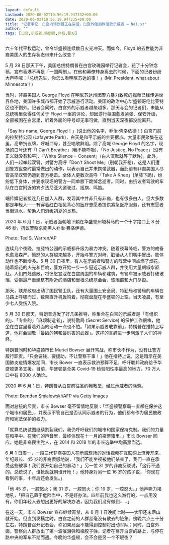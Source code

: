 ```yaml
---
layout: default
Lastmod: 2020-06-02T10:56:19.947332+00:00
date: 2020-06-02T10:56:19.947235+00:00
title: "记者手记：白宫内特朗普正在讲话，白宫外催泪弹驱散示威者 – Nei.st"
author: ""
tags: [白宫,示威者,特朗普,非裔,警方]
---
```


六十年代平权运动，曾令华盛顿连续数日火光冲天。而如今，Floyd 的去世能为非裔美国人的生存状态带来什么改变？

5 月 29 日那天下午，美国总统特朗普在白宫玫瑰园举行记者会，花了十分钟念稿，宣布香港不再是「一国两制」。在他和幕僚转身离去的时候，下面的记者纷纷大声呼喊：「总统先生，你怎么看明尼苏达的事！」(Mr. President, what about Minnesota！)

当时，非裔美国人 George Floyd 在明尼苏达州因警方暴力致死的视频已经传遍世界各地，美国许多城市都开始了示威游行活动。美国的政治中心华盛顿哥伦比亚特区也不例外。记者会同时，白宫外的示威者越聚越多。那天与会的记者们，未能从总统嘴里获得任何关于 Floyd 一案的评论，却因游行氛围愈发紧张、保安升级，全部被困在白宫里，听着外面的呼号却无事可做，直到当天深夜都没能离开。

「Say his name, George Floyd！」(说出他的名字，乔治·佛洛依德！) 白宫门前的拉斐特公园 (Lafayette Park)，白天是和平示威的主要据点。大量市民聚集在这里，高举抗议牌，呼喊口号，甚至唱歌舞蹈。除了高喊 George Floyd 的名字，现场的口号还有「I Can't Breathe」(我不能呼吸)、「No Justice, No Peace」(没有正义就没有和平)、「White Slience = Consent」(白人沉默就等于默许)。此外，人们一起举起双臂，对警方高呼「Don't Shoot Me」(别朝我开枪)，这是人们遭到警方盘查时最常做出的动作，以表示自己并未携带武器，而此前有非裔美国人尽管高举双臂仍遭到警方枪击。全体人更数次高呼「Take A Knee」(单膝下跪)，纷纷低下身体，并要求现场的警方一同单膝下跪悼念逝者。同时，由抗议者驾驶的车队在白宫附近的宾夕法尼亚大道驶过、摇旗、鸣笛。

端传媒记者接连几日加入人群，发现其中并非只有非裔，也有很多白人。但大多数都是年轻人——有穿着红白相见背心的医疗志愿者提供紧急医疗服务，还有志愿者当街派水，帮助人们消缓初夏的炎热。

2020 年 6 月 1 日，示威者面朝地下躺在华盛顿州塔科马的一个十字路口上 8 分 46 秒，抗议警察杀死黑人乔治·弗洛伊德。

Photo: Ted S. Warren/AP

连续几个夜晚，拉斐特公园的示威都升级为暴力冲突。随着夜幕降临，警方的戒备也愈发森严。愤怒的人群越来越多，开始与警方对峙，脏话从人们嘴中冒出，肢体动作也不断增多。5 月 30 日夜里，有人在示威者和警方的阵营中间点燃了烟花。随着烟花的火光和巨响，警方开始一步一步逼近示威人群，并使用大量胡椒水驱赶。人们四处逃散，将愤怒宣泄在白宫周围的车辆和建筑，有警车被示威者打破玻璃，受损最严重建筑有附近的酒店和里根总统基金会，玻璃窗和大门尽毁。

那天，联邦政府出动了国民警卫队，还有大量国土安全局、特勤局和警局的车辆在马路上呼啸而过，数架直升机轰鸣着，彻夜盘旋在华盛顿的上空。当天凌晨，有至少七人受伤入院。

5 月 30 日那天，特朗普连发了好几条推特，称集合在白宫的示威者是「有组织的」、「专业的」「麻烦制造者」，说特勤局 (Secret Service) 的保护工作很棒，他坐在白宫里看着外面的活动一点也不怕。「如果示威者敢靠前」，特朗普在推特上写道，他将会回敬「最凶的狗和最厉害的武器」。这样的言辞进一步刺激了人们的神经。

特朗普同时和华盛顿市长 Muriel Bowser 展开骂战，称市长不作为，没有让警方履行职责。「只会要钱、要援助，不让警察干事！」他在推特上说，这是暗示在美国肺炎疫情爆发期间，市长 Bower 一直表示救济预算不足，呼吁联邦政府给予华盛顿更多支援。目前，华盛顿是全美 Covid-19 检验阳性率最高的地方，70 万人口中有 8000 人确诊。

2020 年 6 月 1 日，特朗普从白宫前往圣约翰教堂，经过示威者的涂鸦。

Photo: Brendan Smialowski/AFP via Getty Images

面对总统的斥责，市长 Bowser 毫不留情地反驳：「华盛顿警察局一直都在保护这个城市和居民」，并表示不管自己是否认同示威者的行为，他们都有作为居民被政府和宪法保护的权力。

「就算总统试图继续割裂我们，我仍呼吁我们的城市和国家保持克制。我们的力量在和平中、在我们的声音里，最终体现在十一月的投票箱里。」市长 Bowser 回应。她是非裔民主党人，在 2014 和 2018 年的市长选举中均高票当选。

6 月 1 日周一，一段三代非裔美国人在示威现场的对话视频在互联网上流传开来。年纪最长、45 岁的非裔愤怒地说，「我们不能坐视被他们杀害了，我们一直在承受这些破事！我们要开始自己的暴动！」另一位 31 岁的非裔反驳说，「这行不通的。总统说了，谁抢劫就朝谁开枪！」他转身对另一位 16 岁的孩子说，「你现在看到的事，十年后还会发生。」

「他 45 岁，一腔怒火；我 31 岁，一腔怒火；你 16 岁，一腔怒火。」他声嘶力竭地吼，「把自己置于危险当中，不是好办法。四年前我也这么游行的，一点用没有。你们年轻人去想出更好的解决办法，因为我们没有做到……」

在这一天，市长 Bowser 宣布继续宵禁，从 6 月 1 日晚间七时——太阳还未落山就开始。但直到发稿之时，白宫之前的人群丝毫没有散去的迹象。傍晚六点三十分左右，特朗普召开记者会，称如果局面不能得到控制将出动军队；同时，白宫外面，警察向人群放出了第一波催泪弹和橡胶子弹。记者在离开白宫的路上，与停在路中央的军车不期而遇。今晚的华盛顿，会不会是另一个不眠夜？

